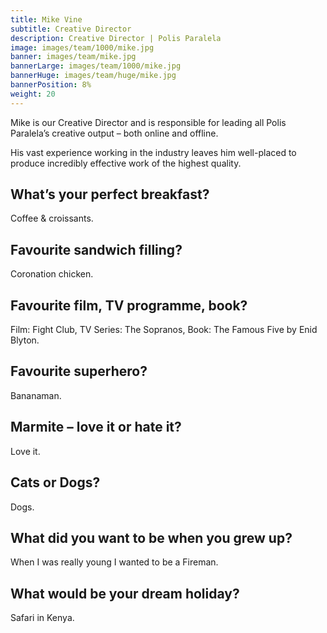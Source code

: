```yaml
---
title: Mike Vine
subtitle: Creative Director
description: Creative Director | Polis Paralela
image: images/team/1000/mike.jpg
banner: images/team/mike.jpg
bannerLarge: images/team/1000/mike.jpg
bannerHuge: images/team/huge/mike.jpg
bannerPosition: 8%
weight: 20
---
```


Mike is our Creative Director and is responsible for leading all Polis Paralela’s creative output – both online and offline.

His vast experience working in the industry leaves him well-placed to produce incredibly effective work of the highest quality.

## What’s your perfect breakfast?
Coffee &amp; croissants.

## Favourite sandwich filling?
Coronation chicken.

## Favourite film, TV programme, book?
Film: Fight Club, TV Series: The Sopranos, Book: The Famous Five by Enid Blyton.

## Favourite superhero?
Bananaman.

## Marmite – love it or hate it?
Love it.

## Cats or Dogs?
Dogs.

## What did you want to be when you grew up?
When I was really young I wanted to be a Fireman.

## What would be your dream holiday?
Safari in Kenya.
